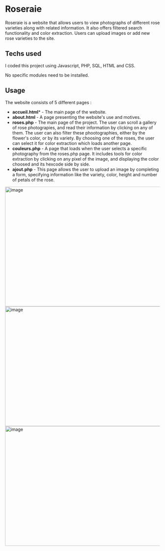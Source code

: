 # Roseraie
Roseraie is a website that allows users to view photographs of different rose varieties along with related information. It also offers filtered search functionality and color extraction. Users can upload images or add new rose varieties to the site.


## Techs used
I coded this project using Javascript, PHP, SQL, HTML and CSS.

No specific modules need to be installed.


## Usage
The website consists of 5 different pages : 
* **accueil.html*** - The main page of the website.
* **about.html** - A page presenting the website's use and motives.
* **roses.php** - The main page of the project. The user can scroll a gallery of rose photograpies, and read their information by clicking on any of them. The user can also filter these phootographies, either by the flower's color, or by its variety. By choosing one of the roses, the user can select it for color extraction which loads another page.
* **couleurs.php** - A page that loads when the user selects a specific photography from the roses.php page. It includes tools for color extraction by clicking on any pixel of the image, and displaying the color choosed and its hexcode side by side.
* **ajout.php** - This page allows the user to upload an image by completing a form, specifying information like the variety, color, height and number of petals of the rose.

<img width="650" height="390" alt="image" src="https://github.com/user-attachments/assets/1c2ce198-8f8a-4b6b-8c21-25198457b763" >

<img width="650" height="390" alt="image" src="https://github.com/user-attachments/assets/3528b690-453f-4a9d-a51f-2d389670971c" />

<img width="650" height="390" alt="image" src="https://github.com/user-attachments/assets/0b401c33-981c-4ac7-8cbb-6a0e5c1948e5" />

